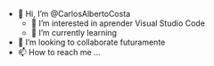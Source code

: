 - 👋 Hi, I’m @CarlosAlbertoCosta
  - 👀 I’m interested in  aprender Visual  Studio Code
  - 🌱 I’m currently learning 
- 💞️ I’m looking to collaborate  futuramente
- 📫 How to reach me ...

<!---
CarlosAlbertoCosta/CarlosAlbertoCosta is a ✨ special ✨ repository because its `README.md` (this file) appears on your GitHub profile.
You can click the Preview link to take a look at your changes.
--->
